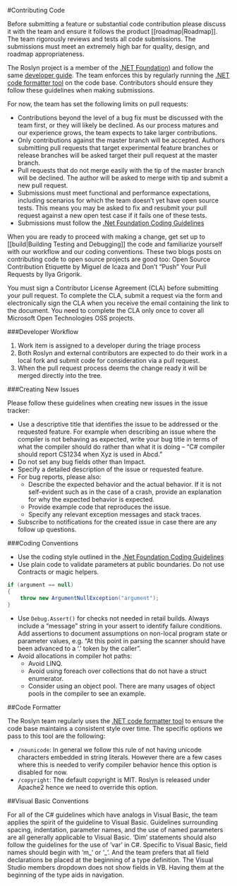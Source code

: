 #Contributing Code

Before submitting a feature or substantial code contribution please discuss it with the team and ensure it follows the product [[roadmap|Roadmap]]. The team rigorously reviews and tests all code submissions. The submissions must meet an extremely high bar for quality, design, and roadmap appropriateness.

The Roslyn project is a member of the [.NET Foundation](https://github.com/orgs/dotnet)) and follow the same [developer guide](https://github.com/dotnet/corefx/wiki/Developer-Guide).  The team enforces this by regularly running the [.NET code formatter tool](https://github.com/dotnet/codeformatter) on the code base.  Contributors should ensure they follow these guidelines when making submissions.  

For now, the team has set the following limits on pull requests:

- Contributions beyond the level of a bug fix must be discussed with the team first, or they will likely be declined. As our process matures and our experience grows, the team expects to take larger contributions.
- Only contributions against the master branch will be accepted. Authors submitting pull requests that target experimental feature branches or release branches will be asked target their pull request at the master branch.
- Pull requests that do not merge easily with the tip of the master branch will be declined. The author will be asked to merge with tip and submit a new pull request.
- Submissions must meet functional and performance expectations, including scenarios for which the team doesn’t yet have open source tests. This means you may be asked to fix and resubmit your pull request against a new open test case if it fails one of these tests.
- Submissions must follow the [.Net Foundation Coding Guidelines](https://github.com/dotnet/corefx/wiki/Contributing#c-coding-style)


When you are ready to proceed with making a change, get set up to [[build|Building Testing and Debugging]] the code and familiarize yourself with our workflow and our coding conventions. These two blogs posts on contributing code to open source projects are good too: Open Source Contribution Etiquette by Miguel de Icaza and Don’t “Push” Your Pull Requests by Ilya Grigorik.

You must sign a Contributor License Agreement (CLA) before submitting your pull request. To complete the CLA, submit a request via the form and electronically sign the CLA when you receive the email containing the link to the document. You need to complete the CLA only once to cover all Microsoft Open Technologies OSS projects.

###Developer Workflow

1. Work item is assigned to a developer during the triage process
2. Both Roslyn and external contributors are expected to do their work in a local fork and submit code for consideration via a pull request.
3. When the pull request process deems the change ready it will be merged directly into the tree. 

###Creating New Issues

Please follow these guidelines when creating new issues in the issue tracker:

- Use a descriptive title that identifies the issue to be addressed or the requested feature. For example when describing an issue where the compiler is not behaving as expected, write your bug title in terms of what the compiler should do rather than what it is doing – “C# compiler should report CS1234 when Xyz is used in Abcd.”
- Do not set any bug fields other than Impact.
- Specify a detailed description of the issue or requested feature.
- For bug reports, please also:
    - Describe the expected behavior and the actual behavior. If it is not self-evident such as in the case of a crash, provide an explanation for why the expected behavior is expected.
    - Provide example code that reproduces the issue.
    - Specify any relevant exception messages and stack traces.
- Subscribe to notifications for the created issue in case there are any follow up questions.

###Coding Conventions

- Use the coding style outlined in the [.Net Foundation Coding Guidelines](https://github.com/dotnet/corefx/wiki/Contributing#c-coding-style)
- Use plain code to validate parameters at public boundaries. Do not use Contracts or magic helpers.

```csharp
if (argument == null)
{
    throw new ArgumentNullException("argument");
}
```

- Use `Debug.Assert()` for checks not needed in retail builds. Always include a “message” string in your assert to identify failure conditions. Add assertions to document assumptions on non-local program state or parameter values, e.g. “At this point in parsing the scanner should have been advanced to a ‘.’ token by the caller”.
- Avoid allocations in compiler hot paths:
    - Avoid LINQ.
    - Avoid using foreach over collections that do not have a struct enumerator.
    - Consider using an object pool. There are many usages of object pools in the compiler to see an example.

##Code Formatter

The Roslyn team regularly uses the [.NET code formatter tool](https://github.com/dotnet/codeformatter) to ensure the code base maintains a consistent style over time.  The specific options we pass to this tool are the following:

- `/nounicode`: In general we follow this rule of not having unicode characters embedded in string literals. However there are a few cases where this is needed to verify compiler behavior hence this option is disabled for now. 
- `/copyright`: The default copyright is MIT.  Roslyn is released under Apache2 hence we need to override this option. 

##Visual Basic Conventions

For all of the C# guidelines which have analogs in Visual Basic, the team applies the spirit of the guideline to Visual Basic. Guidelines surrounding spacing, indentation, parameter names, and the use of named parameters are all generally applicable to Visual Basic. ‘Dim’ statements should also follow the guidelines for the use of ‘var’ in C#. Specific to Visual Basic, field names should begin with ‘m_’ or ‘_’. And the team prefers that all field declarations be placed at the beginning of a type definition. The Visual Studio members dropdown does not show fields in VB. Having them at the beginning of the type aids in navigation.